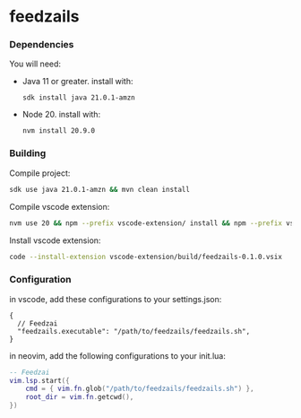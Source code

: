 # feedzails

### Dependencies

You will need:

- Java 11 or greater. install with:

  ```
  sdk install java 21.0.1-amzn
  ```

- Node 20. install with:

  ```
  nvm install 20.9.0
  ```

### Building

Compile project:

```sh
sdk use java 21.0.1-amzn && mvn clean install
```

Compile vscode extension:

```sh
nvm use 20 && npm --prefix vscode-extension/ install && npm --prefix vscode-extension/ run build
```

Install vscode extension:

```sh
code --install-extension vscode-extension/build/feedzails-0.1.0.vsix
```

### Configuration

in vscode, add these configurations to your settings.json:

```jsonc
{
  // Feedzai
  "feedzails.executable": "/path/to/feedzails/feedzails.sh",
}
```
in neovim, add the following configurations to your init.lua:

```lua
-- Feedzai
vim.lsp.start({
	cmd = { vim.fn.glob("/path/to/feedzails/feedzails.sh") },
	root_dir = vim.fn.getcwd(),
})
```
